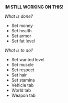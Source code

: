**IM STILL WORKING ON THIS!**

*What is done?*

- Set money
- Set health
- Set armor
- Set fat level

*What is to do?*

- Set wanted level
- Set muscle
- Set respect
- Set hair
- Set stamina
- Vehicle tab
- World tab
- Weapon tab
